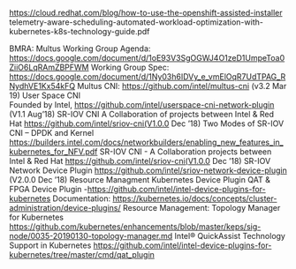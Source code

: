 https://cloud.redhat.com/blog/how-to-use-the-openshift-assisted-installer
telemetry-aware-scheduling-automated-workload-optimization-with-kubernetes-k8s-technology-guide.pdf

BMRA:
Multus
Working Group Agenda: https://docs.google.com/document/d/1oE93V3SgOGWJ4O1zeD1UmpeToa0ZiiO6LqRAmZBPFWM 
Working Group Spec: https://docs.google.com/document/d/1Ny03h6IDVy_e_vmElOqR7UdTPAG_RNydhVE1Kx54kFQ 
Multus CNI:  https://github.com/intel/multus-cni (v3.2 Mar 19)
User Space CNI  
Founded by Intel, https://github.com/intel/userspace-cni-network-plugin (V1.1 Aug’18)
SR-IOV CNI 
A Collaboration of projects between Intel & Red Hat https://github.com/intel/sriov-cni(V1.0.0 Dec ’18)
Two Modes of SR-IOV CNI – DPDK and Kernel 
https://builders.intel.com/docs/networkbuilders/enabling_new_features_in_kubernetes_for_NFV.pdf 
SR-IOV CNI - A Collaboration projects between Intel & Red Hat https://github.com/intel/sriov-cni(V1.0.0 Dec ’18)
SR-IOV Network Device Plugin
https://github.com/intel/sriov-network-device-plugin (V2.0.0 Dec ’18)
Resource Managment Kubernetes Device Plugin
QAT & FPGA Device Plugin -https://github.com/intel/intel-device-plugins-for-kubernetes
Documentation: https://kubernetes.io/docs/concepts/cluster-administration/device-plugins/
Resource Management: Topology Manager for Kubernetes
https://github.com/kubernetes/enhancements/blob/master/keps/sig-node/0035-20190130-topology-manager.md
Intel® QuickAssist Technology Support in Kubernetes 
https://github.com/intel/intel-device-plugins-for-kubernetes/tree/master/cmd/qat_plugin

